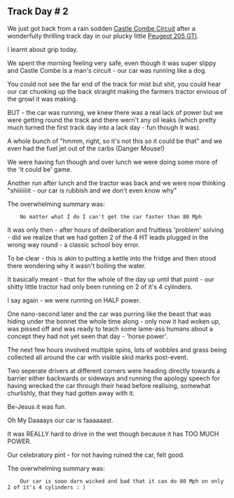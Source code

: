 Track Day # 2
-------------

We just got back from a rain sodden [Castle Combe Circuit](http://en.wikipedia.org/wiki/Castle_Combe_Circuit) after a wonderfully thrilling track day in our plucky little [Peugeot 205 GTI](http://en.wikipedia.org/wiki/Peugeot_205).

I learnt about grip today.

We spent the morning feeling very safe, even though it was super slippy and Castle Combe is a man's circuit - our car was running like a dog.

You could not see the far end of the track for mist but shit, you could hear our car chunking up the back straight making the farmers tractor envious of the growl it was making.

BUT - the car was running, we knew there was a real lack of power but we were getting round the track and there wern't any oil leaks (which pretty much turned the first track day into a lack day - fun though it was).

A whole bunch of "hmmm, right, so it's not this so it could be that" and we even had the fuel jet out of the carbs (Danger Mouse!)

We were having fun though and over lunch we were doing some more of the 'it could be' game.

Another run after lunch and the tractor was back and we were now thinking "shiiiiiiiit - our car is rubbish and we don't even know why"

The overwhelming summary was:

		No matter what I do I can't get the car faster than 80 Mph

It was only then - after hours of deliberation and fruitless 'problem' solving - did we realize that we had gotten 2 of the 4 HT leads plugged in the wrong way round - a classic school boy error.

To be clear - this is akin to putting a kettle into the fridge and then stood there wondering why it wasn't boiling the water.

It basically meant - that for the whole of the day up until that point - our shitty little tractor had only been running on 2 of it's 4 cylinders.

I say again - we were running on HALF power.

One nano-second later and the car was purring like the beast that was hiding under the bonnet the whole time along - only now it had woken up, was pissed off and was ready to teach some lame-ass humans about a concept they had not yet seen that day - 'horse power'.

The next few hours involved multiple spins, lots of wobbles and grass being collected all around the car with visible skid marks post-event.

Two seperate drivers at different corners were heading directly towards a barrier either backwards or sideways and running the apology speech for having wrecked the car through their head before realising, somewhat churlishly, that they had gotten away with it.

Be-Jesus it was fun.

Oh My Daaaays our car is faaaaaast.

It was REALLY hard to drive in the wet though because it has TOO MUCH POWER.

Our celebratory pint - for not having ruined the car, felt good.

The overwhelming summary was:

		Our car is sooo darn wicked and bad that it can do 80 Mph on only 2 of it's 4 cylinders : )
